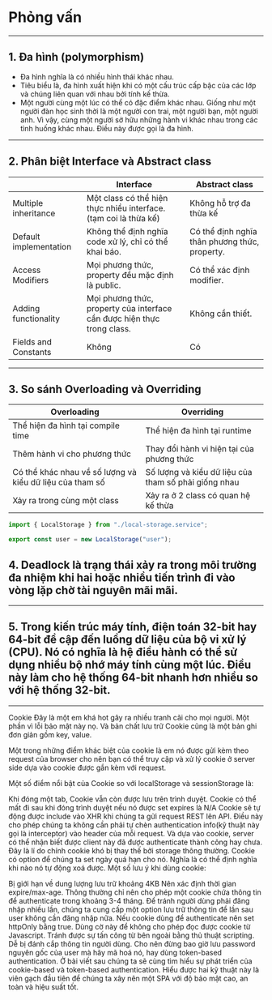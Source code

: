 # Phỏng vấn

---

## 1. Đa hình (polymorphism)

- Đa hình nghĩa là có nhiều hình thái khác nhau.
- Tiêu biểu là, đa hình xuất hiện khi có một cấu trúc cấp bậc của các lớp và chúng liên quan với nhau bởi tính kế thừa.
- Một người cùng một lúc có thể có đặc điểm khác nhau. Giống như một người đàn học sinh thời là một người con trai, một người bạn, một người anh. Vì vậy, cùng một người sở hữu những hành vi khác nhau trong các tình huống khác nhau. Điều này được gọi là đa hình.

---

## 2. Phân biệt Interface và Abstract class

|                        | Interface                                                               | Abstract class                                |
| ---------------------- | ----------------------------------------------------------------------- | --------------------------------------------- |
| Multiple inheritance   | Một class có thể hiện thực nhiều interface.(tạm coi là thừa kế)         | Không hỗ trợ đa thừa kế                       |
| Default implementation | Không thể định nghĩa code xử lý, chỉ có thể khai báo.                   | Có thể định nghĩa thân phương thức, property. |
| Access Modifiers       | Mọi phương thức, property đều mặc định là public.                       | Có thể xác định modifier.                     |
| Adding functionality   | Mọi phương thức, property của interface cần được hiện thực trong class. | Không cần thiết.                              |
| Fields and Constants   | Không                                                                   | Có                                            |

---

## 3. So sánh Overloading và Overriding

| Overloading                                              | Overriding                                           |
| -------------------------------------------------------- | ---------------------------------------------------- |
| Thể hiện đa hình tại compile time                        | Thể hiện đa hình tại runtime                         |
| Thêm hành vi cho phương thức                             | Thay đổi hành vi hiện tại của phương thức            |
| Có thể khác nhau về số lượng và kiểu dữ liệu của tham số | Số lượng và kiểu dữ liệu của tham số phải giống nhau |
| Xảy ra trong cùng một class                              | Xảy ra ở 2 class có quan hệ kế thừa                  |

```ts
import { LocalStorage } from "./local-storage.service";

export const user = new LocalStorage("user");
```

## 4. Deadlock là trạng thái xảy ra trong môi trường đa nhiệm khi hai hoặc nhiều tiến trình đi vào vòng lặp chờ tài nguyên mãi mãi.

---

## 5. Trong kiến trúc máy tính, điện toán 32-bit hay 64-bit đề cập đến luồng dữ liệu của bộ vi xử lý (CPU). Nó có nghĩa là hệ điều hành có thể sử dụng nhiều bộ nhớ máy tính cùng một lúc. Điều này làm cho hệ thống 64-bit nhanh hơn nhiều so với hệ thống 32-bit.

---

Cookie
Đây là một em khá hot gây ra nhiều tranh cãi cho mọi người. Một phần vì lỗi bảo mật này nọ. Và bản chất lưu trữ Cookie cũng là một bản ghi đơn giản gồm key, value.

Một trong những điểm khác biệt của cookie là em nó được gửi kèm theo request của browser cho nên bạn có thể truy cập và xử lý cookie ở server side dựa vào cookie được gắn kèm với request.

Một số điểm nổi bật của Cookie so với localStorage và sessionStorage là:

Khi đóng một tab, Cookie vẫn còn được lưu trên trình duyệt.
Cookie có thể mất đi sau khi đóng trình duyệt nếu nó được set expires là N/A
Cookie sẽ tự động được include vào XHR khi chúng ta gửi request REST lên API. Điều này cho phép chúng ta không cần phải tự chèn authentication info(kỹ thuật này gọi là interceptor) vào header của mỗi request. Và dựa vào cookie, server có thể nhận biết được client này đã được authenticate thành công hay chưa. Đây là lí do chính cookie khó bị thay thế bởi storage thông thường.
Cookie có option để chúng ta set ngày quá hạn cho nó. Nghĩa là có thể định nghĩa khi nào nó tự động xoá được.
Một số lưu ý khi dùng cookie:

Bị giới hạn về dung lượng lưu trữ khoảng 4KB
Nên xác định thời gian expire/max-age. Thông thường chỉ nên cho phép một cookie chứa thông tin để authenticate trong khoảng 3-4 tháng. Để tránh người dùng phải đăng nhập nhiều lần, chúng ta cung cấp một option lưu trữ thông tin để lần sau user không cần đăng nhập nữa.
Nếu cookie dùng để authenticate nên set httpOnly bằng true. Dùng cờ này để không cho phép đọc được cookie từ Javascript. Tránh được sự tấn công từ bên ngoài bằng thủ thuật scripting.
Dễ bị đánh cắp thông tin người dùng. Cho nên đừng bao giờ lưu password nguyên gốc của user mà hãy mã hoá nó, hay dùng token-based authentication.
Ở bài viết sau chúng ta sẽ cùng tìm hiểu sự phát triển của cookie-based và token-based authentication. Hiểu được hai kỹ thuật này là viên gạch đầu tiên để chúng ta xây nên một SPA với độ bảo mật cao, an toàn và hiệu suất tốt.
